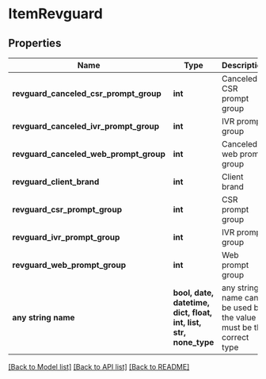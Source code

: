 # ItemRevguard


## Properties
Name | Type | Description | Notes
------------ | ------------- | ------------- | -------------
**revguard_canceled_csr_prompt_group** | **int** | Canceled CSR prompt group | [optional] 
**revguard_canceled_ivr_prompt_group** | **int** | IVR prompt group | [optional] 
**revguard_canceled_web_prompt_group** | **int** | Canceled web prompt group | [optional] 
**revguard_client_brand** | **int** | Client brand | [optional] 
**revguard_csr_prompt_group** | **int** | CSR prompt group | [optional] 
**revguard_ivr_prompt_group** | **int** | IVR prompt group | [optional] 
**revguard_web_prompt_group** | **int** | Web prompt group | [optional] 
**any string name** | **bool, date, datetime, dict, float, int, list, str, none_type** | any string name can be used but the value must be the correct type | [optional]

[[Back to Model list]](../README.md#documentation-for-models) [[Back to API list]](../README.md#documentation-for-api-endpoints) [[Back to README]](../README.md)


